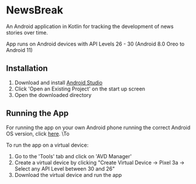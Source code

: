 # NewsBreak
An Android application in Kotlin for tracking the development of news stories over time.

App runs on Android devices with API Levels 26 - 30 (Android 8.0 Oreo to Android 11)

## Installation

1. Download and install [Android Studio](https://developer.android.com/studio/install)
2. Click 'Open an Existing Project' on the start up screen
3. Open the downloaded directory

## Running the App
For running the app on your own Android phone running the correct Android OS version, click [here](https://developer.android.com/studio/run/device#setting-up). \To

To run the app on a virtual device:
1. Go to the 'Tools' tab and click on 'AVD Manager'
2. Create a virtual device by clicking "Create Virtual Device -> Pixel 3a -> Select any API Level between 30 and 26"
3. Download the virtual device and run the app
